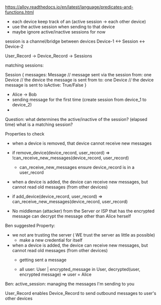 https://alloy.readthedocs.io/en/latest/language/predicates-and-functions.html

- each device keep track of an (active session -> each other device)
- use the active session when sending to that device
- maybe ignore active/inactive sessions for now

session is a channel/bridge between devices
Device-1 <-> Session <-> Device-2

User_Record -> Device_Record -> Sessions

matching sessions: 

Session {
    messages: Message // message sent via the session
    from: one Device // the device the message is sent from
    to: one Device // the device message is sent to
    isActive: True/False
}

- Alice -> Bob
- sending message for the first time (create session from device_1 to device_2)
- 

Question: what determines the active/inactive of the session? (elapsed time)
what is a matching session?

Properties to check
- when a device is removed, that device cannot receive new messages
- if remove_device(device_record, user_record) => !can_receive_new_messages(device_record, user_record)
    - can_receive_new_messages ensure device_record is in a user_record

- when a device is added, the device can receive new messages, but cannot read old messages (from other devices)
- if add_device(device_record, user_record) => can_receive_new_messages(device_record, user_record)
- No middleman (attacker) from the Server or ISP that has the encrypted message can decrypt the message other than Alice herself

Ben suggested Property:
- we not are trusting the server ( WE trust the server as little as possible)
    - make a new credential for itself
- when a device is added, the device can receive new messages, but cannot read old messages (from other devices)
    - getting sent a message

    
    - all user: User | encrypted_message in User, decrypted(user, encrypted message) => user = Alice


Ben:
active_session: managing the messages I'm sending to you


User_Record enables Device_Record to send outbound messages to user's other devices